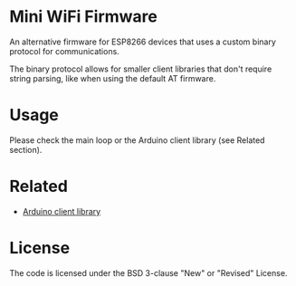 # Mini WiFi Firmware

An alternative firmware for ESP8266 devices that uses a custom binary protocol for communications.

The binary protocol allows for smaller client libraries that don't require string parsing, like when using the default AT firmware.

# Usage

Please check the main loop or the Arduino client library (see Related section).

# Related

* [Arduino client library](https://github.com/fotisl/miniwifi)

# License

The code is licensed under the BSD 3-clause "New" or "Revised" License.

